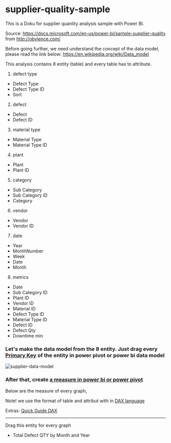 # supplier-quality-sample

This is a Doku for supplier quanlity analysis sample with Power BI.

Source: 
https://docs.microsoft.com/en-us/power-bi/sample-supplier-quality from http://obvience.com/

Before going further, we need understand the concept of the data model, please read the link below:
https://en.wikipedia.org/wiki/Data_model

This analysis contains 8 entity (table) and every table has to attribute.

1. defect type

* Defect Type	
* Defect Type ID	
* Sort

2. defect

* Defect	
* Defect ID

3. material type

* Material Type	
* Material Type ID

4. plant

* Plant	
* Plant ID

5. category

* Sub Category	
* Sub Category ID	
* Category

6. vendor

* Vendor	
* Vendor ID

7. date

* Year	
* MonthNumber	
* Week	
* Date	
* Month


8. metrics

* Date	
* Sub Category ID	
* Plant ID	
* Vendor ID	
* Material ID	
* Defect Type ID	
* Material Type ID	
* Defect ID	
* Defect Qty	
* Downtime min

### Let's make the data model from the 8 entity. Just drag every [Primary Key](https://en.wikipedia.org/wiki/Primary_key) of the entity in power pivot or power bi data model

![supplier-data-model](https://user-images.githubusercontent.com/27078712/40879433-04b35ec6-66a0-11e8-8f22-46a108dc88f8.PNG)



### After that, create [a measure in power bi or power pivot](https://docs.microsoft.com/en-us/power-bi/desktop-tutorial-create-measures)

Below are the measure of every graph,

Note! we use the format of table and attribut with in [DAX language](https://docs.microsoft.com/en-us/power-bi/desktop-quickstart-learn-dax-basics) 

Extras: [Quick Guide DAX](https://support.office.com/en-us/article/quickstart-learn-dax-basics-in-30-minutes-51744643-c2a5-436a-bdf6-c895762bec1a?omkt=en-US&ui=en-US&rs=en-US&ad=US)

---------------------------------------------------------------------------
Drag this entity for every graph

* Total Defect QTY by Month and Year







